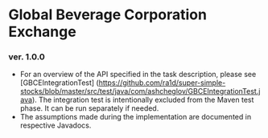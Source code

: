# Global Beverage Corporation Exchange #
### ver. 1.0.0 ###
* For an overview of the API specified in the task description, please see [GBCEIntegrationTest]
(https://github.com/ra1d/super-simple-stocks/blob/master/src/test/java/com/ashcheglov/GBCEIntegrationTest.java). The integration test is intentionally excluded from the Maven test phase. It can be run separately if needed.
* The assumptions made during the implementation are documented in respective Javadocs.
